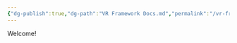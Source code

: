```yaml
---
{"dg-publish":true,"dg-path":"VR Framework Docs.md","permalink":"/vr-framework-docs/","pinned":true,"tags":["gardenEntry"],"noteIcon":"1"}
---
```


Welcome!